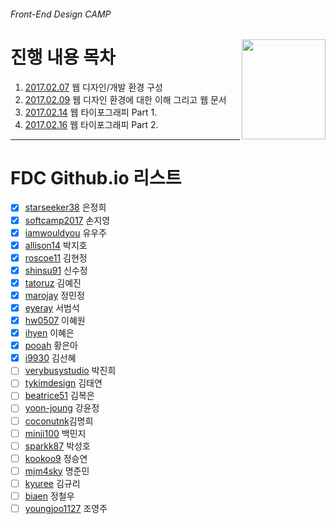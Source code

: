 ###### Front-End Design CAMP

<img src="https://cdn.rawgit.com/yamoo9/FDS/3rd_FDS/ASSETS/table-of-contents.png" alt="" align="right" width="134" height="160">

# 진행 내용 목차

1. [2017.02.07](./DAY01/README.md) 웹 디자인/개발 환경 구성
1. [2017.02.09](./DAY02/README.md) 웹 디자인 환경에 대한 이해 그리고 웹 문서
1. [2017.02.14](./DAY03/README.md) 웹 타이포그래피 Part 1.
1. [2017.02.16](./DAY04/README.md) 웹 타이포그래피 Part 2.

---

# FDC Github.io 리스트

- [x] [starseeker38](https://github.com/starseeker38/starseeker38.github.io) 은정희
- [x] [softcamp2017](https://github.com/softcamp2017/softcamp2017.github.io) 손지영
- [x] [iamwouldyou](https://github.com/iamwouldyou/iamwouldyou.github.io) 유우주
- [x] [allison14](https://github.com/allison14/allison14.github.io) 박지호
- [x] [roscoe11](https://github.com/roscoe11/roscoe11.github.io) 김현정
- [x] [shinsu91](https://github.com/shinsu91/shinsu91.github.io) 신수정
- [x] [tatoruz](https://github.com/tatoruz/tatoruz.github.io) 김예진
- [x] [marojay](https://github.com/marojay/marojay.github.io) 정민정
- [x] [eyeray](https://github.com/eyeray/eyeray.github.io) 서범석
- [x] [hw0507](https://github.com/hw0507/hw0507.github.io) 이혜원
- [x] [ihyen](https://github.com/ihyen/ihyen.github.io) 이혜은
- [x] [pooah](https://github.com/pooah/pooah.github.io) 황은아
- [x] [i9930](http://github.com/i9930/i9930.github.io) 김선혜
- [ ] [verybusystudio](https://github.com/verybusystudio/verybusystudio.github.io) 박진희
- [ ] [tykimdesign](https://github.com/tykimdesign/tykimdesign.github.io) 김태연
- [ ] [beatrice51](https://beatrice51.github.io) 김복은
- [ ] [yoon-joung](https://github.com/Yoon-Joung/yoon-joung.github.io) 강윤정
- [ ] [coconutnk](https://github.com/coconutnk/coconutnk.github.io)김명희
- [ ] [minji100](https://github.com/minji100/minji100.github.io) 백민지
- [ ] [sparkk87](https://github.com/sparkk87/sparkk87.github.io) 박성호
- [ ] [kookoo9](https://github.com/kookoo9/kookoo9.github.io) 정승연
- [ ] [mjm4sky](https://github.com/mjm4sky/mjm4sky.github.io) 명준민
- [ ] [kyuree](https://github.com/kyuree/kyuree.github.io/) 김규리
- [ ] [biaen](https://github.com/biaen/biaen.github.io) 정철우
- [ ] [youngjoo1127](https://github.com/youngjoo1127/youngjoo1127.github.io) 조영주
